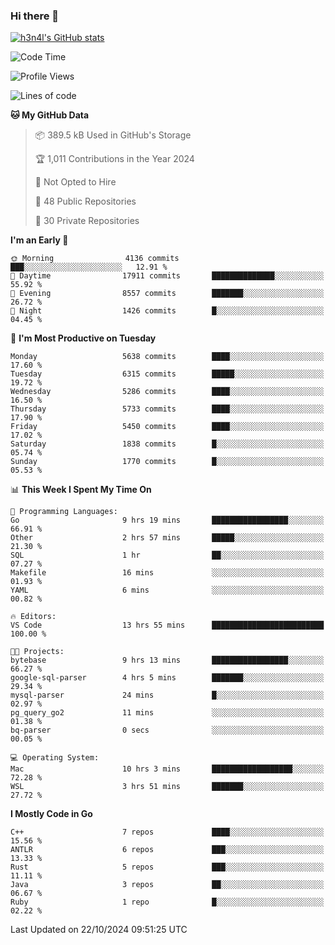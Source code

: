 ### Hi there 👋

[![h3n4l's GitHub stats](https://github-readme-stats.vercel.app/api?username=h3n4l&count_private=true&show_icons=true&theme=radical)](https://github.com/h3n4l/github-readme-stats)

<!--START_SECTION:waka-->
![Code Time](http://img.shields.io/badge/Code%20Time-1%2C980%20hrs%2012%20mins-blue)

![Profile Views](http://img.shields.io/badge/Profile%20Views-0-blue)

![Lines of code](https://img.shields.io/badge/From%20Hello%20World%20I%27ve%20Written-12.4%20million%20lines%20of%20code-blue)

**🐱 My GitHub Data** 

> 📦 389.5 kB Used in GitHub's Storage 
 > 
> 🏆 1,011 Contributions in the Year 2024
 > 
> 🚫 Not Opted to Hire
 > 
> 📜 48 Public Repositories 
 > 
> 🔑 30 Private Repositories 
 > 
**I'm an Early 🐤** 

```text
🌞 Morning                4136 commits        ███░░░░░░░░░░░░░░░░░░░░░░   12.91 % 
🌆 Daytime                17911 commits       ██████████████░░░░░░░░░░░   55.92 % 
🌃 Evening                8557 commits        ███████░░░░░░░░░░░░░░░░░░   26.72 % 
🌙 Night                  1426 commits        █░░░░░░░░░░░░░░░░░░░░░░░░   04.45 % 
```
📅 **I'm Most Productive on Tuesday** 

```text
Monday                   5638 commits        ████░░░░░░░░░░░░░░░░░░░░░   17.60 % 
Tuesday                  6315 commits        █████░░░░░░░░░░░░░░░░░░░░   19.72 % 
Wednesday                5286 commits        ████░░░░░░░░░░░░░░░░░░░░░   16.50 % 
Thursday                 5733 commits        ████░░░░░░░░░░░░░░░░░░░░░   17.90 % 
Friday                   5450 commits        ████░░░░░░░░░░░░░░░░░░░░░   17.02 % 
Saturday                 1838 commits        █░░░░░░░░░░░░░░░░░░░░░░░░   05.74 % 
Sunday                   1770 commits        █░░░░░░░░░░░░░░░░░░░░░░░░   05.53 % 
```


📊 **This Week I Spent My Time On** 

```text
💬 Programming Languages: 
Go                       9 hrs 19 mins       █████████████████░░░░░░░░   66.91 % 
Other                    2 hrs 57 mins       █████░░░░░░░░░░░░░░░░░░░░   21.30 % 
SQL                      1 hr                ██░░░░░░░░░░░░░░░░░░░░░░░   07.27 % 
Makefile                 16 mins             ░░░░░░░░░░░░░░░░░░░░░░░░░   01.93 % 
YAML                     6 mins              ░░░░░░░░░░░░░░░░░░░░░░░░░   00.82 % 

🔥 Editors: 
VS Code                  13 hrs 55 mins      █████████████████████████   100.00 % 

🐱‍💻 Projects: 
bytebase                 9 hrs 13 mins       █████████████████░░░░░░░░   66.27 % 
google-sql-parser        4 hrs 5 mins        ███████░░░░░░░░░░░░░░░░░░   29.34 % 
mysql-parser             24 mins             █░░░░░░░░░░░░░░░░░░░░░░░░   02.97 % 
pg_query_go2             11 mins             ░░░░░░░░░░░░░░░░░░░░░░░░░   01.38 % 
bq-parser                0 secs              ░░░░░░░░░░░░░░░░░░░░░░░░░   00.05 % 

💻 Operating System: 
Mac                      10 hrs 3 mins       ██████████████████░░░░░░░   72.28 % 
WSL                      3 hrs 51 mins       ███████░░░░░░░░░░░░░░░░░░   27.72 % 
```

**I Mostly Code in Go** 

```text
C++                      7 repos             ████░░░░░░░░░░░░░░░░░░░░░   15.56 % 
ANTLR                    6 repos             ███░░░░░░░░░░░░░░░░░░░░░░   13.33 % 
Rust                     5 repos             ███░░░░░░░░░░░░░░░░░░░░░░   11.11 % 
Java                     3 repos             ██░░░░░░░░░░░░░░░░░░░░░░░   06.67 % 
Ruby                     1 repo              █░░░░░░░░░░░░░░░░░░░░░░░░   02.22 % 
```




 Last Updated on 22/10/2024 09:51:25 UTC
<!--END_SECTION:waka-->

